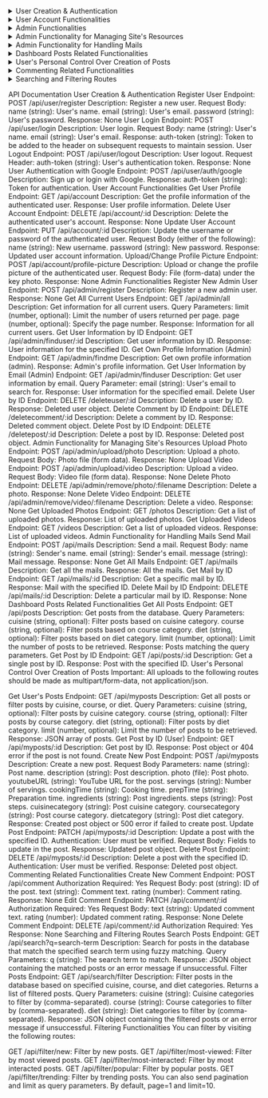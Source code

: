 <details>
<summary>User Creation & Authentication</summary>
Register User
User Login
User Logout
User Authentication with Google
</details>
<details>
<summary>User Account Functionalities</summary>
Get User Profile
Delete User Account
Update User Account
Upload/Change Profile Picture
</details>
<details>
<summary>Admin Functionalities</summary>
Register New Admin User
Get All Current Users
Get User Information by ID
Get Own Profile Information (Admin)
Get User Information by Email (Admin)
Delete User by ID
Delete Comment by ID
Delete Post by ID
</details>
<details>
<summary>Admin Functionality for Managing Site's Resources</summary>
Upload Photo
Upload Video
Delete Photo
Delete Video
Get Uploaded Photos
</details>
<details>
<summary>Admin Functionality for Handling Mails</summary>
Send Mail
Get All Mails
Get Mail by ID
Delete Mail by ID
</details>
<details>
<summary>Dashboard Posts Related Functionalities</summary>
Get All Posts
Get Post by ID
</details>
<details>
<summary>User's Personal Control Over Creation of Posts</summary>
Get User's Posts
Get Post by ID (User)
Create New Post
Update Post
Delete Post
</details>
<details>
<summary>Commenting Related Functionalities</summary>
Create New Comment
Edit Comment
Delete Comment
</details>
<details>
<summary>Searching and Filtering Routes</summary>
Search Posts
Filter Posts
</details>



API Documentation
User Creation & Authentication
Register User
Endpoint: POST /api/user/register
Description: Register a new user.
Request Body:
name (string): User's name.
email (string): User's email.
password (string): User's password.
Response: None
User Login
Endpoint: POST /api/user/login
Description: User login.
Request Body:
name (string): User's name.
email (string): User's email.
Response:
auth-token (string): Token to be added to the header on subsequent requests to maintain session.
User Logout
Endpoint: POST /api/user/logout
Description: User logout.
Request Header:
auth-token (string): User's authentication token.
Response: None
User Authentication with Google
Endpoint: POST /api/user/auth/google
Description: Sign up or login with Google.
Response:
auth-token (string): Token for authentication.
User Account Functionalities
Get User Profile
Endpoint: GET /api/account
Description: Get the profile information of the authenticated user.
Response: User profile information.
Delete User Account
Endpoint: DELETE /api/account/:id
Description: Delete the authenticated user's account.
Response: None
Update User Account
Endpoint: PUT /api/account/:id
Description: Update the username or password of the authenticated user.
Request Body (either of the following):
name (string): New username.
password (string): New password.
Response: Updated user account information.
Upload/Change Profile Picture
Endpoint: POST /api/account/profile-picture
Description: Upload or change the profile picture of the authenticated user.
Request Body: File (form-data) under the key photo.
Response: None
Admin Functionalities
Register New Admin User
Endpoint: POST /api/admin/register
Description: Register a new admin user.
Response: None
Get All Current Users
Endpoint: GET /api/admin/all
Description: Get information for all current users.
Query Parameters:
limit (number, optional): Limit the number of users returned per page.
page (number, optional): Specify the page number.
Response: Information for all current users.
Get User Information by ID
Endpoint: GET /api/admin/finduser/:id
Description: Get user information by ID.
Response: User information for the specified ID.
Get Own Profile Information (Admin)
Endpoint: GET /api/admin/findme
Description: Get own profile information (admin).
Response: Admin's profile information.
Get User Information by Email (Admin)
Endpoint: GET /api/admin/finduser
Description: Get user information by email.
Query Parameter:
email (string): User's email to search for.
Response: User information for the specified email.
Delete User by ID
Endpoint: DELETE /deleteuser/:id
Description: Delete a user by ID.
Response: Deleted user object.
Delete Comment by ID
Endpoint: DELETE /deletecomment/:id
Description: Delete a comment by ID.
Response: Deleted comment object.
Delete Post by ID
Endpoint: DELETE /deletepost/:id
Description: Delete a post by ID.
Response: Deleted post object.
Admin Functionality for Managing Site's Resources
Upload Photo
Endpoint: POST /api/admin/upload/photo
Description: Upload a photo.
Request Body: Photo file (form data).
Response: None
Upload Video
Endpoint: POST /api/admin/upload/video
Description: Upload a video.
Request Body: Video file (form data).
Response: None
Delete Photo
Endpoint: DELETE /api/admin/remove/photo/:filename
Description: Delete a photo.
Response: None
Delete Video
Endpoint: DELETE /api/admin/remove/video/:filename
Description: Delete a video.
Response: None
Get Uploaded Photos
Endpoint: GET /photos
Description: Get a list of uploaded photos.
Response: List of uploaded photos.
Get Uploaded Videos
Endpoint: GET /videos
Description: Get a list of uploaded videos.
Response: List of uploaded videos.
Admin Functionality for Handling Mails
Send Mail
Endpoint: POST /api/mails
Description: Send a mail.
Request Body:
name (string): Sender's name.
email (string): Sender's email.
message (string): Mail message.
Response: None
Get All Mails
Endpoint: GET /api/mails
Description: Get all the mails.
Response: All the mails.
Get Mail by ID
Endpoint: GET /api/mails/:id
Description: Get a specific mail by ID.
Response: Mail with the specified ID.
Delete Mail by ID
Endpoint: DELETE /api/mails/:id
Description: Delete a particular mail by ID.
Response: None
Dashboard Posts Related Functionalities
Get All Posts
Endpoint: GET /api/posts
Description: Get posts from the database.
Query Parameters:
cuisine (string, optional): Filter posts based on cuisine category.
course (string, optional): Filter posts based on course category.
diet (string, optional): Filter posts based on diet category.
limit (number, optional): Limit the number of posts to be retrieved.
Response: Posts matching the query parameters.
Get Post by ID
Endpoint: GET /api/posts/:id
Description: Get a single post by ID.
Response: Post with the specified ID.
User's Personal Control Over Creation of Posts
Important: All uploads to the following routes should be made as multipart/form-data, not application/json.

Get User's Posts
Endpoint: GET /api/myposts
Description: Get all posts or filter posts by cuisine, course, or diet.
Query Parameters:
cuisine (string, optional): Filter posts by cuisine category.
course (string, optional): Filter posts by course category.
diet (string, optional): Filter posts by diet category.
limit (number, optional): Limit the number of posts to be retrieved.
Response: JSON array of posts.
Get Post by ID (User)
Endpoint: GET /api/myposts/:id
Description: Get post by ID.
Response: Post object or 404 error if the post is not found.
Create New Post
Endpoint: POST /api/myposts
Description: Create a new post.
Request Body Parameters:
name (string): Post name.
description (string): Post description.
photo (file): Post photo.
youtubeURL (string): YouTube URL for the post.
servings (string): Number of servings.
cookingTime (string): Cooking time.
prepTime (string): Preparation time.
ingredients (string): Post ingredients.
steps (string): Post steps.
cuisinecategory (string): Post cuisine category.
coursecategory (string): Post course category.
dietcategory (string): Post diet category.
Response: Created post object or 500 error if failed to create post.
Update Post
Endpoint: PATCH /api/myposts/:id
Description: Update a post with the specified ID.
Authentication: User must be verified.
Request Body: Fields to update in the post.
Response: Updated post object.
Delete Post
Endpoint: DELETE /api/myposts/:id
Description: Delete a post with the specified ID.
Authentication: User must be verified.
Response: Deleted post object.
Commenting Related Functionalities
Create New Comment
Endpoint: POST /api/comment
Authorization Required: Yes
Request Body:
post (string): ID of the post.
text (string): Comment text.
rating (number): Comment rating.
Response: None
Edit Comment
Endpoint: PATCH /api/comment/:id
Authorization Required: Yes
Request Body:
text (string): Updated comment text.
rating (number): Updated comment rating.
Response: None
Delete Comment
Endpoint: DELETE /api/comment/:id
Authorization Required: Yes
Response: None
Searching and Filtering Routes
Search Posts
Endpoint: GET /api/search?q=search-term
Description: Search for posts in the database that match the specified search term using fuzzy matching.
Query Parameters:
q (string): The search term to match.
Response: JSON object containing the matched posts or an error message if unsuccessful.
Filter Posts
Endpoint: GET /api/search/filter
Description: Filter posts in the database based on specified cuisine, course, and diet categories. Returns a list of filtered posts.
Query Parameters:
cuisine (string): Cuisine categories to filter by (comma-separated).
course (string): Course categories to filter by (comma-separated).
diet (string): Diet categories to filter by (comma-separated).
Response: JSON object containing the filtered posts or an error message if unsuccessful.
Filtering Functionalities
You can filter by visiting the following routes:

GET /api/filter/new: Filter by new posts.
GET /api/filter/most-viewed: Filter by most viewed posts.
GET /api/filter/most-interacted: Filter by most interacted posts.
GET /api/filter/popular: Filter by popular posts.
GET /api/filter/trending: Filter by trending posts.
You can also send pagination and limit as query parameters. By default, page=1 and limit=10.
